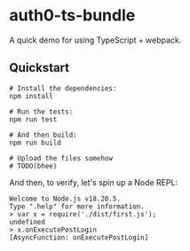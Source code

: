 # auth0-ts-bundle

A quick demo for using TypeScript + webpack.

## Quickstart

```
# Install the dependencies:
npm install

# Run the tests:
npm run test

# And then build:
npm run build

# Upload the files somehow
# TODO(bhee)
```

And then, to verify, let's spin up a Node REPL:

```
Welcome to Node.js v18.20.5.
Type ".help" for more information.
> var x = require('./dist/first.js');
undefined
> x.onExecutePostLogin
[AsyncFunction: onExecutePostLogin]
```
